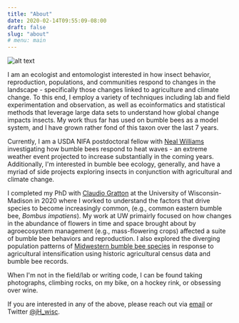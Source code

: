 ```yaml
---
title: "About"
date: 2020-02-14T09:55:09-08:00
draft: false
slug: "about"
# menu: main
---
```


![alt text](/images/arbjeremy.png "Jeremy searches for bumble bees to photograph on purple flowers in the University of Wisconsin arboretum")

I am an ecologist and entomologist interested in how insect behavior, reproduction, populations, and communities respond to changes in the landscape - specifically those changes linked to agriculture and climate change. To this end, I employ a variety of techniques including lab and field experimentation and observation, as well as ecoinformatics and statistical methods that leverage large data sets to understand how global change impacts insects. My work thus far has used on bumble bees as a model system, and I have grown rather fond of this taxon over the last 7 years.

Currently, I am a USDA NIFA postdoctoral fellow with [Neal Williams](https://williamslab.ucdavis.edu/ "Williams Lab Website") investigating how bumble bees respond to heat waves - an extreme weather event projected to increase substantially in the coming years. Additionally, I'm interested in bumble bee ecology, generally, and have a myriad of side projects exploring insects in conjunction with agricultural and climate change.

I completed my PhD with [Claudio Gratton](https://gratton.entomology.wisc.edu "Gratton Lab Website") at the University of Wisconsin-Madison in 2020 where I worked to understand the factors that drive species to become increasingly common, (e.g., common eastern bumble bee, _Bombus impatiens_). My work at UW primairly focused on how changes in the abundance of flowers in time and space brought about by agroecosystem management (e.g., mass-flowering crops) affected a suite of bumble bee behaviors and reproduction. I also explored the diverging population patterns of [Midwestern bumble bee species](https://www.wisconsinbumblebees.com "Wisconsin Bumble Bee Guide") in response to agricultural intensification using historic agricultural census data and bumble bee records.

When I'm not in the field/lab or writing code, I can be found taking photographs, climbing rocks, on my bike, on a hockey rink, or obsessing over wine.

If you are interested in any of the above, please reach out via [email](mailto:j.hemberger.wisc@gmail.com) or Twitter [@jH_wisc](https://twitter.com/jH_wisc "Jeremy's Twitter Handle").